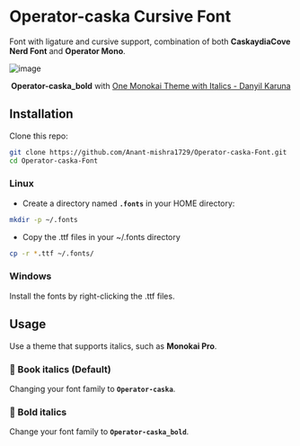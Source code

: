 # Operator-caska Cursive Font
Font with ligature and cursive support, combination of both **CaskaydiaCove Nerd Font** and **Operator Mono**.

![image](https://github.com/Anant-mishra1729/Operator-caska-Font/assets/84588156/bb718779-5a6f-44e5-8c05-313c67b583e8)

<p align = "center"><b>Operator-caska_bold</b> with <a href = "https://vscodethemes.com/e/iamkd.one-monokai-italics/one-monokai-italics">One Monokai Theme with Italics - Danyil Karuna</a> </p>

## Installation
Clone this repo:
```sh
git clone https://github.com/Anant-mishra1729/Operator-caska-Font.git
cd Operator-caska-Font
```

### Linux
* Create a directory named **`.fonts`** in your HOME directory:
```sh
mkdir -p ~/.fonts
```
* Copy the .ttf files in your ~/.fonts directory
```sh
cp -r *.ttf ~/.fonts/
```

### Windows
Install the fonts by right-clicking the .ttf files.


## Usage
Use a theme that supports italics, such as **Monokai Pro**.
### 📖 Book italics (Default)
Changing your font family to **`Operator-caska`**.
### 💪 Bold italics
Change your font family to **`Operator-caska_bold`**.
